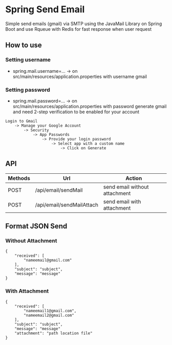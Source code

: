 # Spring Send Email
Simple send emails (gmail) via SMTP using the JavaMail Library on Spring Boot and use Rqueue with Redis for fast response when user request

## How to use
### Setting username 
- spring.mail.username=... -> on src/main/resources/application.properties with username gmail
### Setting password 
- spring.mail.password=... -> on src/main/resources/application.properties with password generate gmail and need 2-step verification to be enabled for your account
```
Login to Gmail 
    -> Manage your Google Account 
        -> Security 
            -> App Passwords 
                -> Provide your login password 
                    -> Select app with a custom name 
                        -> Click on Generate
```

## API
Methods | Url | Action |
--- | --- | --- |
| POST | /api/email/sendMail | send email without attachment |
| POST | /api/email/sendMailAttach | send email with attachment |

## Format JSON Send

### Without Attachment
```
{
    "received": [
        "nameemail@gmail.com"
    ],
    "subject": "subject",
    "message": "message"
}
```

### With Attachment
```
{
    "received": [
        "nameemail1@gmail.com",
        "nameemail2@gmail.com"
    ],
    "subject": "subject",
    "message": "message"
    "attachment": "path location file"
}
```
